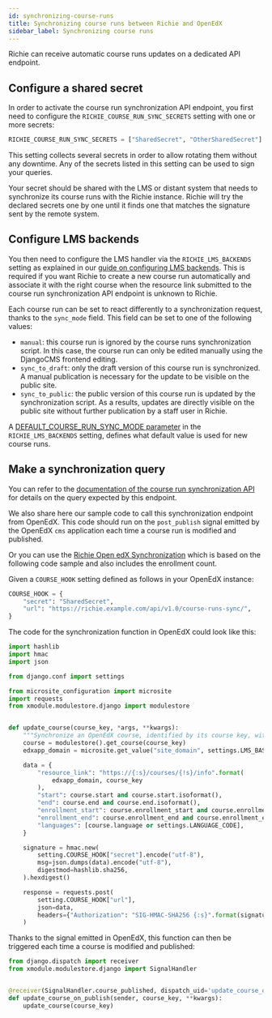 ```yaml
---
id: synchronizing-course-runs
title: Synchronizing course runs between Richie and OpenEdX
sidebar_label: Synchronizing course runs
---
```


Richie can receive automatic course runs updates on a dedicated API endpoint.

## Configure a shared secret

In order to activate the course run synchronization API endpoint, you first need to configure the
`RICHIE_COURSE_RUN_SYNC_SECRETS` setting with one or more secrets:

```python
RICHIE_COURSE_RUN_SYNC_SECRETS = ["SharedSecret", "OtherSharedSecret"]
```

This setting collects several secrets in order to allow rotating them without any downtime. Any
of the secrets listed in this setting can be used to sign your queries.

Your secret should be shared with the LMS or distant system that needs to synchronize its course
runs with the Richie instance. Richie will try the declared secrets one by one until it finds
one that matches the signature sent by the remote system.

## Configure LMS backends

You then need to configure the LMS handler via the `RICHIE_LMS_BACKENDS` setting as explained
in our [guide on configuring LMS backends](lms-backends#configuring-the-lms-handler). This is
required if you want Richie to create a new course run automatically and associate it with the
right course when the resource link submitted to the course run synchronization API endpoint is
unknown to Richie.

Each course run can be set to react differently to a synchronization request, thanks to the
`sync_mode` field. This field can be set to one of the following values:

+ `manual`: this course run is ignored by the course runs synchronization script. In this case,
    the course run can only be edited manually using the DjangoCMS frontend editing.
+ `sync_to_draft`: only the draft version of this course run is synchronized. A manual
    publication is necessary for the update to be visible on the public site.
+ `sync_to_public`: the public version of this course run is updated by the synchronization
    script. As a results, updates are directly visible on the public site without further
    publication by a staff user in Richie.

A [DEFAULT_COURSE_RUN_SYNC_MODE parameter](lms-backends#default_course_run_sync_mode) in the
`RICHIE_LMS_BACKENDS` setting, defines what default value is used for new course runs.

## Make a synchronization query

You can refer to the [documentation of the course run synchronization API][sync-api] for details
on the query expected by this endpoint.

We also share here our sample code to call this synchronization endpoint from OpenEdX. This code
should run on the `post_publish` signal emitted by the OpenEdX `cms` application each time a
course run is modified and published.

Or you can use the [Richie Open edX Synchronization](https://github.com/fccn/richie-openedx-sync)
which is based on the following code sample and also includes the enrollment count.

Given a `COURSE_HOOK` setting defined as follows in your OpenEdX instance:

```python
COURSE_HOOK = {
    "secret": "SharedSecret",
    "url": "https://richie.example.com/api/v1.0/course-runs-sync/",
}
```

The code for the synchronization function in OpenEdX could look like this:

```python
import hashlib
import hmac
import json

from django.conf import settings

from microsite_configuration import microsite
import requests
from xmodule.modulestore.django import modulestore


def update_course(course_key, *args, **kwargs):
    """Synchronize an OpenEdX course, identified by its course key, with a Richie instance."""
    course = modulestore().get_course(course_key)
    edxapp_domain = microsite.get_value("site_domain", settings.LMS_BASE)

    data = {
        "resource_link": "https://{:s}/courses/{!s}/info".format(
            edxapp_domain, course_key
        ),
        "start": course.start and course.start.isoformat(),
        "end": course.end and course.end.isoformat(),
        "enrollment_start": course.enrollment_start and course.enrollment_start.isoformat(),
        "enrollment_end": course.enrollment_end and course.enrollment_end.isoformat(),
        "languages": [course.language or settings.LANGUAGE_CODE],
    }

    signature = hmac.new(
        setting.COURSE_HOOK["secret"].encode("utf-8"),
        msg=json.dumps(data).encode("utf-8"),
        digestmod=hashlib.sha256,
    ).hexdigest()

    response = requests.post(
        setting.COURSE_HOOK["url"],
        json=data,
        headers={"Authorization": "SIG-HMAC-SHA256 {:s}".format(signature)},
    )
```

Thanks to the signal emitted in OpenEdX, this function can then be triggered each time a course
is modified and published:

```python
from django.dispatch import receiver
from xmodule.modulestore.django import SignalHandler


@receiver(SignalHandler.course_published, dispatch_uid='update_course_on_publish')
def update_course_on_publish(sender, course_key, **kwargs):
    update_course(course_key)
```

[sync-api]: api/course-run-synchronization-api
